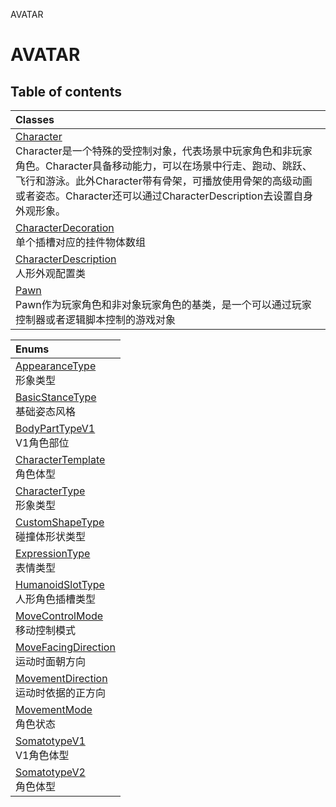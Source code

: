 AVATAR

# AVATAR <Badge type="tip" text="Groups" /> <Score text="AVATAR" />

## Table of contents
| Classes |
| :-----|
| [Character](../classes/mw.Character.md) <br> Character是一个特殊的受控制对象，代表场景中玩家角色和非玩家角色。Character具备移动能力，可以在场景中行走、跑动、跳跃、飞行和游泳。此外Character带有骨架，可播放使用骨架的高级动画或者姿态。Character还可以通过CharacterDescription去设置自身外观形象。 |
| [CharacterDecoration](../classes/mw.CharacterDecoration.md) <br> 单个插槽对应的挂件物体数组 |
| [CharacterDescription](../classes/mw.CharacterDescription.md) <br> 人形外观配置类 |
| [Pawn](../classes/mw.Pawn.md) <br> Pawn作为玩家角色和非对象玩家角色的基类，是一个可以通过玩家控制器或者逻辑脚本控制的游戏对象 |


| Enums |
| :-----|
| [AppearanceType](../enums/mw.AppearanceType.md) <br> 形象类型 |
| [BasicStanceType](../enums/mw.BasicStanceType.md) <br> 基础姿态风格 |
| [BodyPartTypeV1](../enums/mw.BodyPartTypeV1.md) <br> V1角色部位 |
| [CharacterTemplate](../enums/mw.CharacterTemplate.md) <br> 角色体型 |
| [CharacterType](../enums/mw.CharacterType.md) <br> 形象类型 |
| [CustomShapeType](../enums/mw.CustomShapeType.md) <br> 碰撞体形状类型 |
| [ExpressionType](../enums/mw.ExpressionType.md) <br> 表情类型 |
| [HumanoidSlotType](../enums/mw.HumanoidSlotType.md) <br> 人形角色插槽类型 |
| [MoveControlMode](../enums/mw.MoveControlMode.md) <br> 移动控制模式 |
| [MoveFacingDirection](../enums/mw.MoveFacingDirection.md) <br> 运动时面朝方向 |
| [MovementDirection](../enums/mw.MovementDirection.md) <br> 运动时依据的正方向 |
| [MovementMode](../enums/mw.MovementMode.md) <br> 角色状态 |
| [SomatotypeV1](../enums/mw.SomatotypeV1.md) <br> V1角色体型 |
| [SomatotypeV2](../enums/mw.SomatotypeV2.md) <br> 角色体型 |

